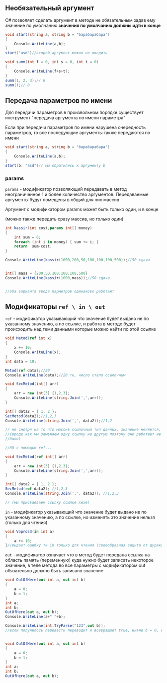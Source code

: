 
## Необязательный аргумент

C# позволяет сделать аргумент в методе не обязательным задав ему значение по умолчанию
__значения по умолчанию должны идти в конце__

```cs
void start(string a, string b = "барабарабара")
{
    Console.WriteLine(a,b);
}
start("asd")//второй аргумент можно не вводить

void summ(int f = 0, int s = 0, int t = 0)
{
    Console.WriteLine(f+s+t);
}
summ(1, 2, 3);// 6
summ();// 0
```

## Передача параметров по имени

Для передачи параметров в произвольном порядке существует инструмент "передача аргумента по имени параметра"

Если при передачи параметров по имени нарушена очередность параметров, то все последующие аргументы также передаются по имени

```cs
void start(string a, string b = "барабарабара")
{
    Console.WriteLine(a,b);
}
start(b: "asd")// мы обратились к аргументу b
```

### params

`params` - модификатор позволяющий передавать в метод неограниченное 1 и более количество аргументов. 
	Передаваемые аргументы будут помещены в общий для них массив

Аргумент с модификатором params может быть только один, и в конце

(можно также передать сразу массив, но только один)

```cs
int kassir(int cost,params int[] money)
{
    int sum = 0;
    foreach (int i in money) { sum += i; }
    return  sum-cost;
}

Console.WriteLine(kassir(1000,200,50,100,100,100,500));//50 сдача


int[] mass = {200,50,100,100,100,500}
Console.WriteLine(kassir(1000,mass));//50 сдача


//оба варианта ввода парметров одинаково работают

```


## Модификаторы `ref \ in \ out`

`ref` - модификатор указывающий что значение будет выдано не по указанному значению, а по ссылке, и работа в методе будет происходить над теми данными которые можно найти по этой ссылке

```cs
void Metod(ref int x)
{
    x += 10;
    Console.WriteLine(x);
}
int data = 10;

Metod(ref data);//20
Console.WriteLine(data);//20 тк, число стало ссылочным
```

```cs
void SecMetod(int[] arr)
{
    arr = new int[3] {1,2,3};
    Console.WriteLine(string.Join(',',arr));
}

int[] data2 = { 1, 2 };
SecMetod(data2);//1,2,3
Console.WriteLine(string.Join(',', data2));//1,2

// не смотря на то что массив ссылочный тип данных, значение меняется, 
//(вроде как мы заменяем одну ссылку на другую поэтому оно работает не так как
//было)

//НО с помощью ref... 

void SecMetod(ref int[] arr)
{
    arr = new int[3] {1,2,3};
    Console.WriteLine(string.Join(',',arr));
}

int[] data2 = { 1, 2 };
SecMetod(ref data2); //1,2,3
Console.WriteLine(string.Join(',', data2)); //1,2,3

// (мы присваеваем ссылку ссылке хехе)
```


`in` - модификатор указывающий что значение будет выдано не по указанному значению, а по ссылке, но изменять это значение нельзя (только для чтения)
```cs
void Vopros3(in int a)
{
    a += 10;
}//выдает ошибку тк in только для чтения (своеобразная защита от дурака)
```


`out` - модификатор означает что в метод будет передана ссылка на область память (переменную)  куда нужно будет записать некоторое значение, в теле метода во все параметры с модификатором out обязательно должно быть записано значение


```cs
void OutOfHere(out int a, out int b)
{
    a = 0;
    b = 1;
}
int a;
int b;
OutOfHere(out a, out b);
Console.WriteLine(a+" "+b);

Console.WriteLine(int.TryParse("123",out b));
//если получилось перевести переводит и возвращает true, иначе b = 0, и выводит false
```

```cs

void OutOfHere(out int a, out int b)
{
    a = 0;
    b = 1;
}
int a;
int b;
OutOfHere(out a, out b);
```